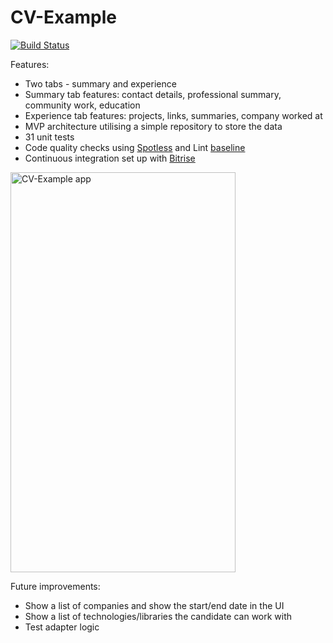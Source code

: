 # CV-Example
[![Build Status](https://app.bitrise.io/app/82f677d21b524b6e/status.svg?token=uIPpGpo1zTld0QMytdP2qw&branch=master)](https://app.bitrise.io/app/82f677d21b524b6e)

Features:
- Two tabs - summary and experience
- Summary tab features: contact details, professional summary, community work, education
- Experience tab features: projects, links, summaries, company worked at
- MVP architecture utilising a simple repository to store the data
- 31 unit tests
- Code quality checks using [Spotless](https://github.com/diffplug/spotless) and Lint [baseline](https://developer.android.com/studio/write/lint#snapshot)
- Continuous integration set up with [Bitrise](https://app.bitrise.io/app/82f677d21b524b6e#)

<img src="github/cv-example.gif" width="360" height="640" alt="CV-Example app">

Future improvements:
- Show a list of companies and show the start/end date in the UI
- Show a list of technologies/libraries the candidate can work with
- Test adapter logic